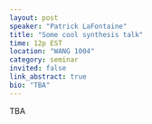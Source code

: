 ```yaml
---
layout: post
speaker: "Patrick LaFontaine"
title: "Some cool synthesis talk"
time: 12p EST
location: "WANG 1004"
category: seminar
invited: false
link_abstract: true
bio: "TBA"
---
```

TBA
